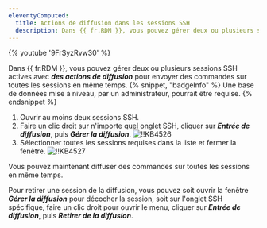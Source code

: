 ```yaml
---
eleventyComputed:
  title: Actions de diffusion dans les sessions SSH
  description: Dans {{ fr.RDM }}, vous pouvez gérer deux ou plusieurs sessions SSH actives avec des actions de diffusion pour envoyer des commandes sur toutes les sessions en même temps.
---
```


{% youtube '9FrSyzRvw30' %}

Dans {{ fr.RDM }}, vous pouvez gérer deux ou plusieurs sessions SSH actives avec ***des actions de diffusion*** pour envoyer des commandes sur toutes les sessions en même temps.
{% snippet, "badgeInfo" %}
Une base de données mise à niveau, par un administrateur, pourrait être requise.
{% endsnippet %}

1. Ouvrir au moins deux sessions SSH.
1. Faire un clic droit sur n'importe quel onglet SSH, cliquer sur ***Entrée de diffusion***, puis ***Gérer la diffusion***.
![!!KB4526](https://cdnweb.devolutions.net/docs/docs_en_kb_KB4526.png)
1. Sélectionner toutes les sessions requises dans la liste et fermer la fenêtre.
![!!KB4527](https://cdnweb.devolutions.net/docs/docs_en_kb_KB4527.png)

Vous pouvez maintenant diffuser des commandes sur toutes les sessions en même temps.

Pour retirer une session de la diffusion, vous pouvez soit ouvrir la fenêtre ***Gérer la diffusion*** pour décocher la session, soit sur l'onglet SSH spécifique, faire un clic droit pour ouvrir le menu, cliquer sur ***Entrée de diffusion***, puis ***Retirer de la diffusion***.